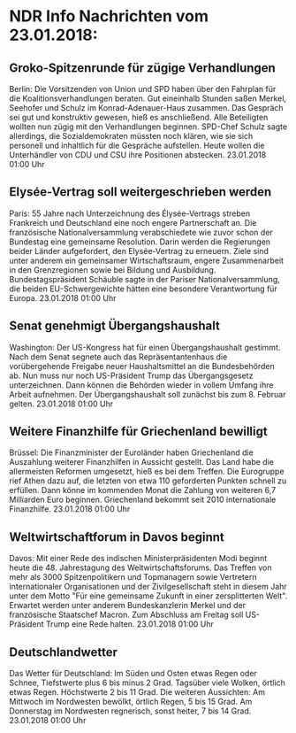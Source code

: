 # NDR Info Nachrichten vom 23.01.2018:


## Groko-Spitzenrunde für zügige Verhandlungen
Berlin: Die Vorsitzenden von Union und SPD haben über den Fahrplan für die Koalitionsverhandlungen beraten. Gut eineinhalb Stunden saßen Merkel, Seehofer und Schulz im Konrad-Adenauer-Haus zusammen. Das Gespräch sei gut und konstruktiv gewesen, hieß es anschließend. Alle Beteiligten wollten nun zügig mit den Verhandlungen beginnen. SPD-Chef Schulz sagte allerdings, die Sozialdemokraten müssten noch klären, wie sie sich personell und inhaltlich für die Gespräche aufstellen. Heute wollen die Unterhändler von CDU und CSU ihre Positionen abstecken. 23.01.2018 01:00 Uhr 

## Elysée-Vertrag soll weitergeschrieben werden
Paris:	55 Jahre nach Unterzeichnung des Élysée-Vertrags streben Frankreich und Deutschland eine noch engere Partnerschaft an. Die französische Nationalversammlung verabschiedete wie zuvor schon der Bundestag eine gemeinsame Resolution. Darin werden die Regierungen beider Länder aufgefordert, den Elysée-Vertrag zu erneuern. Ziele sind unter anderem ein gemeinsamer Wirtschaftsraum, engere Zusammenarbeit in den Grenzregionen sowie bei Bildung und Ausbildung. Bundestagspräsident Schäuble sagte in der Pariser Nationalversammlung, die beiden EU-Schwergewichte hätten eine besondere Verantwortung für Europa. 23.01.2018 01:00 Uhr 

## Senat genehmigt Übergangshaushalt
Washington: Der US-Kongress hat für einen Übergangshaushalt gestimmt. Nach dem Senat segnete auch das Repräsentantenhaus die vorübergehende Freigabe neuer Haushaltsmittel an die Bundesbehörden ab. Nun muss nur noch US-Präsident Trump das Übergangsgesetz unterzeichnen. Dann können die Behörden wieder in vollem Umfang ihre Arbeit aufnehmen. Der Übergangshaushalt soll zunächst bis zum 8. Februar gelten. 23.01.2018 01:00 Uhr 

## Weitere Finanzhilfe für Griechenland bewilligt
Brüssel:	Die Finanzminister der Euroländer haben Griechenland die Auszahlung weiterer Finanzhilfen in Aussicht gestellt. Das Land habe die allermeisten Reformen umgesetzt, hieß es bei dem Treffen. Die Eurogruppe rief Athen dazu auf, die letzten von etwa 110 geforderten Punkten schnell zu erfüllen. Dann könne im kommenden Monat die Zahlung von weiteren 6,7 Milliarden Euro beginnen. Griechenland bekommt seit 2010 internationale Finanzhilfe. 23.01.2018 01:00 Uhr 

## Weltwirtschaftforum in Davos beginnt
Davos: Mit einer Rede des indischen Ministerpräsidenten Modi beginnt heute die 48. Jahrestagung des Weltwirtschaftsforums. Das Treffen von mehr als 3000 Spitzenpolitikern und Topmanagern sowie Vertretern internationaler Organisationen und der Zivilgesellschaft steht in diesem Jahr unter dem Motto "Für eine gemeinsame Zukunft in einer zersplitterten Welt". Erwartet werden unter anderem Bundeskanzlerin Merkel und der französische Staatschef Macron. Zum Abschluss am Freitag soll US-Präsident Trump eine Rede halten. 23.01.2018 01:00 Uhr 

## Deutschlandwetter
Das Wetter für Deutschland: Im Süden und Osten etwas Regen oder Schnee, Tiefstwerte plus 6 bis minus 2 Grad. Tagsüber viele Wolken, örtlich etwas Regen. Höchstwerte 2 bis 11 Grad. Die weiteren Aussichten: Am Mittwoch im Nordwesten bewölkt, örtlich Regen, 5 bis 15 Grad. Am Donnerstag im Nordwesten regnerisch, sonst heiter, 7 bis 14 Grad. 23.01.2018 01:00 Uhr 

